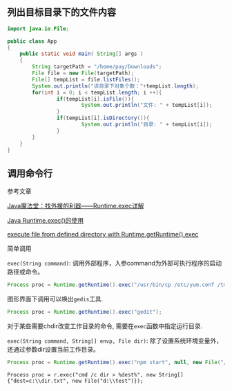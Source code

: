 ## 列出目标目录下的文件内容

```java
import java.io.File;

public class App
{
    public static void main( String[] args )
    {
        String targetPath = "/home/pay/Downloads";
        File file = new File(targetPath);
        File[] tempList = file.listFiles();
        System.out.println("该目录下对象个数："+tempList.length);
        for(int i = 0; i < tempList.length; i ++){
                if(tempList[i].isFile()){
                        System.out.println("文件: " + tempList[i]);
                }
                if(tempList[i].isDirectory()){
                        System.out.println("目录: " + tempList[i]);
                }
        }
    }
}
```

## 调用命令行

参考文章

[Java魔法堂：找外援的利器——Runtime.exec详解](http://www.cnblogs.com/fsjohnhuang/p/4081445.html)

[Java Runtime.exec()的使用](http://www.cnblogs.com/mingforyou/p/3551199.html)

[execute file from defined directory with Runtime.getRuntime().exec](http://stackoverflow.com/questions/10689193/execute-file-from-defined-directory-with-runtime-getruntime-exec)

简单调用

`exec(String command)`: 调用外部程序，入参command为外部可执行程序的启动路径或命令。

```java
Process proc = Runtime.getRuntime().exec("/usr/bin/cp /etc/yum.conf /tmp/yum.conf");
```

图形界面下调用可以唤出`gedis`工具.

```java
Process proc = Runtime.getRuntime().exec("gedit");
```



对于某些需要chdir改变工作目录的命令, 需要在`exec`函数中指定运行目录.

`exec(String command, String[] envp, File dir)`: 除了设置系统环境变量外，还通过参数dir设置当前工作目录。

```java
Process proc = Runtime.getRuntime().exec("npm start", null, new File("/home/pay/Downloads/electron-api-demos"));
```

```
Process proc = r.exec("cmd /c dir > %dest%", new String[]{"dest=c:\\dir.txt", new File("d:\\test")});
```